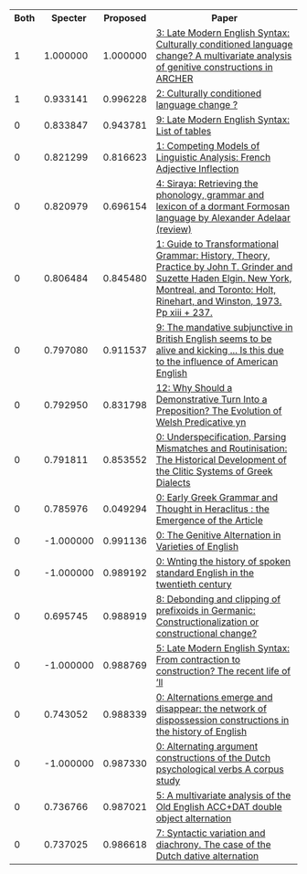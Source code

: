 <html><table><tr>
<th>Both</th>
<th>Specter</th>
<th>Proposed</th>
<th>Paper</th>
</tr>
<tr>
<td>1</td>
<td>1.000000</td>
<td>1.000000</td>
<td><a href="https://www.semanticscholar.org/paper/dbcee3fca0b38da3e134479d8ecc148a52d5198c">3: Late Modern English Syntax: Culturally conditioned language change? A multivariate analysis of genitive constructions in ARCHER</a></td>
</tr>
<tr>
<td>1</td>
<td>0.933141</td>
<td>0.996228</td>
<td><a href="https://www.semanticscholar.org/paper/820c6421be98cd2a46871d4260e256f291ec7fa8">2: Culturally conditioned language change ?</a></td>
</tr>
<tr>
<td>0</td>
<td>0.833847</td>
<td>0.943781</td>
<td><a href="https://www.semanticscholar.org/paper/125292405c5f29d8616b147eb3e7ec7b645761a6">9: Late Modern English Syntax: List of tables</a></td>
</tr>
<tr>
<td>0</td>
<td>0.821299</td>
<td>0.816623</td>
<td><a href="https://www.semanticscholar.org/paper/f4013685c61f33bdd06fbac92404a35065c1e7bb">1: Competing Models of Linguistic Analysis: French Adjective Inflection</a></td>
</tr>
<tr>
<td>0</td>
<td>0.820979</td>
<td>0.696154</td>
<td><a href="https://www.semanticscholar.org/paper/9933a7f6579d350beadfc226d1b4ec2b6148309f">4: Siraya: Retrieving the phonology, grammar and lexicon of a dormant Formosan language by Alexander Adelaar (review)</a></td>
</tr>
<tr>
<td>0</td>
<td>0.806484</td>
<td>0.845480</td>
<td><a href="https://www.semanticscholar.org/paper/58e040c89b03d67003a8cd0bf6abc0f467c8dfd3">1: Guide to Transformational Grammar: History, Theory, Practice by John T. Grinder and Suzette Haden Elgin. New York, Montreal, and Toronto: Holt, Rinehart, and Winston, 1973. Pp xiii + 237.</a></td>
</tr>
<tr>
<td>0</td>
<td>0.797080</td>
<td>0.911537</td>
<td><a href="https://www.semanticscholar.org/paper/6241a42360407f21f0043dbe6075cfba9171a326">9: The mandative subjunctive in British English seems to be alive and kicking ... Is this due to the influence of American English</a></td>
</tr>
<tr>
<td>0</td>
<td>0.792950</td>
<td>0.831798</td>
<td><a href="https://www.semanticscholar.org/paper/d89b6d8a0230a1ffd0c3f6f246f6c2d23c073998">12: Why Should a Demonstrative Turn Into a Preposition? The Evolution of Welsh Predicative yn</a></td>
</tr>
<tr>
<td>0</td>
<td>0.791811</td>
<td>0.853552</td>
<td><a href="https://www.semanticscholar.org/paper/1c9a41fcd034c29553d2fbd50287e573fa3ba1cf">0: Underspecification, Parsing Mismatches and Routinisation: The Historical Development of the Clitic Systems of Greek Dialects</a></td>
</tr>
<tr>
<td>0</td>
<td>0.785976</td>
<td>0.049294</td>
<td><a href="https://www.semanticscholar.org/paper/767c7757049925632858fe6fd26843bacf618dcc">0: Early Greek Grammar and Thought in Heraclitus : the Emergence of the Article</a></td>
</tr>
<tr>
<td>0</td>
<td>-1.000000</td>
<td>0.991136</td>
<td><a href="https://www.semanticscholar.org/paper/d86d403f679ed058829af8b874c98044a43df3a1">0: The Genitive Alternation in Varieties of English</a></td>
</tr>
<tr>
<td>0</td>
<td>-1.000000</td>
<td>0.989192</td>
<td><a href="https://www.semanticscholar.org/paper/052d903ac40893139803a90723738cd3f1bfaccc">0: Wnting the history of spoken standard English in the twentieth century</a></td>
</tr>
<tr>
<td>0</td>
<td>0.695745</td>
<td>0.988919</td>
<td><a href="https://www.semanticscholar.org/paper/7ff24ec29ca0429a6d0744f61031acac46465f8e">8: Debonding and clipping of prefixoids in Germanic: Constructionalization or constructional change?</a></td>
</tr>
<tr>
<td>0</td>
<td>-1.000000</td>
<td>0.988769</td>
<td><a href="https://www.semanticscholar.org/paper/785c3b2047814f0d920608c31058fc705b9dadc7">5: Late Modern English Syntax: From contraction to construction? The recent life of ’ll</a></td>
</tr>
<tr>
<td>0</td>
<td>0.743052</td>
<td>0.988339</td>
<td><a href="https://www.semanticscholar.org/paper/08735c846d609e80d29a0e632ec7274531a9e5b7">0: Alternations emerge and disappear: the network of dispossession constructions in the history of English</a></td>
</tr>
<tr>
<td>0</td>
<td>-1.000000</td>
<td>0.987330</td>
<td><a href="https://www.semanticscholar.org/paper/5b64de43b7eae13f5a505a0f5b75094da3f6d7a8">0: Alternating argument constructions of the Dutch psychological verbs A corpus study</a></td>
</tr>
<tr>
<td>0</td>
<td>0.736766</td>
<td>0.987021</td>
<td><a href="https://www.semanticscholar.org/paper/7e18ab2d380d69a56ee7d2001e3d5190f4205ab8">5: A multivariate analysis of the Old English ACC+DAT double object alternation</a></td>
</tr>
<tr>
<td>0</td>
<td>0.737025</td>
<td>0.986618</td>
<td><a href="https://www.semanticscholar.org/paper/2c97129b57bee0ae34f8c2883568bd0237850f07">7: Syntactic variation and diachrony. The case of the Dutch dative alternation</a></td>
</tr>
</table></html>
